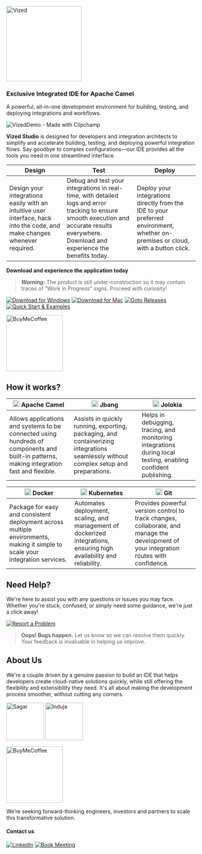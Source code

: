 <img src="https://github.com/user-attachments/assets/ff4d14d5-18d1-40ab-b48c-f0be2546561c" alt="Vized" width="200"/>

###  Exclusive Integrated IDE for Apache Camel
 A powerful, all-in-one development environment for building, testing, and deploying 
integrations and workflows.

![VizedDemo - Made with Clipchamp](https://github.com/user-attachments/assets/d6fb0eb9-7d0d-4ac9-93ec-4494ca5392af)

**Vized Studio** is designed for developers and integration architects to simplify and accelerate 
building, testing, and deploying powerful integration flows. Say goodbye to complex 
configurations—our IDE provides all the tools you need in one streamlined interface.


| **Design**                                                                 | **Test**                                                                                                    | **Deploy**                                                                                          |
|----------------------------------------------------------------------------|-------------------------------------------------------------------------------------------------------------|----------------------------------------------------------------------------------------------------|
| Design your integrations easily with an intuitive user interface, hack into the code, and make changes whenever required. | Debug and test your integrations in real-time, with detailed logs and error tracking to ensure smooth execution and accurate results everywhere. Download and experience the benefits today. | Deploy your integrations directly from the IDE to your preferred environment, whether on-premises or cloud, with a button click. |


**Download and experience the application today** 

> ***Warning:*** The product is still under-construction so it may contain traces of "Work in Progress" signs. Proceed with curiosity!

[![Download for Windows](https://img.shields.io/badge/Download%20for%20Windows-blue?logo=windows)](https://github.com/vized-io/vized-studio-releases/releases/download/0.1.6/vized-windows-0.1.6.exe) 
[![Download for Mac](https://img.shields.io/badge/Download%20for%20Mac-grey?logo=apple)](https://github.com/vized-io/vized-studio-releases/releases/download/0.1.6/vized-mac-0.1.6.dmg)
[![Goto Releases](https://img.shields.io/badge/Releases-purple)](https://github.com/vized-io/vized-studio-releases/releases) 
 [![Quick Start & Examples](https://img.shields.io/badge/Documentation-lightblue?logo=help)](examples/README.md) 


[<img src="https://github.com/user-attachments/assets/806d0fc0-0a00-4d63-81a3-8f2df15d5528" alt="BuyMeCoffee" width="150"/>](https://buymeacoffee.com/vidhyasagarj)


## How it works?

| <img src="https://github.com/user-attachments/assets/8bd4942e-7701-4567-9219-9743f4c3aa77" width="18" > Apache Camel | <img src="https://github.com/user-attachments/assets/eacf4fb9-1186-4019-9f0f-4ac70bec59e3" width="18"> Jbang | <img src="https://github.com/user-attachments/assets/44ae2c08-c5ff-4520-a9ff-b24fe7d1603b" width="18"> Jolokia |
|-----------------------------------------------------------------------------------------------------------------------------------------------------------------------------------------|---------------------------------------------------------------------------------------------------------------------------------------------------------------------------------------|---------------------------------------------------------------------------------------------------------------------------------------------------------------------|
| Allows applications and systems to be connected using hundreds of components and built-in patterns, making integration fast and flexible. | Assists in quickly running, exporting, packaging, and containerizing integrations seamlessly without complex setup and preparations. | Helps in debugging, tracing, and monitoring integrations during local testing, enabling confident publishing. |

| <img src="https://github.com/user-attachments/assets/3fd2711e-e9ca-48ef-9b73-924509ea968f" width="18"> Docker | <img src="https://github.com/user-attachments/assets/3998b191-1aea-4c4d-8d05-780efe282d9b" width="18"> Kubernetes | <img src="https://github.com/user-attachments/assets/b64cbe63-7821-46ba-b818-1241b4504e02" width="18"> Git |
|-----------------------------------------------------------------------------------------------------------------------------------------------------------------------------------------|---------------------------------------------------------------------------------------------------------------------------------------------------------------------------------------|---------------------------------------------------------------------------------------------------------------------------------------------------------------------|
| Package for easy and consistent deployment across multiple environments, making it simple to scale your integration services.                                                | Automates deployment, scaling, and management of dockerized integrations, ensuring high availability and reliability.                                                  | Provides powerful version control to track changes, collaborate, and manage the development of your integration routes with confidence.                      |

## Need Help?

We're here to assist you with any questions or issues you may face. Whether you're stuck, confused, or simply need some guidance, we're just a click away! 

[![Report a Problem](https://img.shields.io/badge/Report%20a%20Problem-darkred?logo=openbugbounty)](https://github.com/vized-io/artifacts/issues/new/choose)
> **Oops! Bugs happen.** Let us know so we can resolve them quickly. Your feedback is invaluable in helping us improve.

## About Us
We're a couple driven by a genuine passion to build an IDE that helps developers create cloud-native solutions quickly, while still offering the flexibility and extensibility they need. It's all about making the development process smoother, without cutting any corners.

[<img src="https://github.com/user-attachments/assets/24a7b08a-87ba-460e-b18c-637f1d1f7dc9" alt="Sagar" width="100">](https://www.linkedin.com/in/vidhyasagar-jeevendran/)
[<img src="https://github.com/user-attachments/assets/efdea233-1525-46ad-b964-4fde21a5e331" alt="Induja" width="100">](https://www.linkedin.com/in/induja-babu/)

[<img src="https://github.com/user-attachments/assets/806d0fc0-0a00-4d63-81a3-8f2df15d5528" alt="BuyMeCoffee" width="150"/>](https://buymeacoffee.com/vidhyasagarj)

We’re seeking forward-thinking engineers, investors and partners to scale this transformative solution.

#### Contact us

[![LinkedIn](https://img.shields.io/badge/LinkedIn-blue?logo=linkedin)](https://www.linkedin.com/company/vized-io/) 
[![Book Meeting](https://img.shields.io/badge/Book%20a%20Meeting-purple?logo=calendar)](https://calendly.com/vidhyasagar-jeevendran/30min) 


